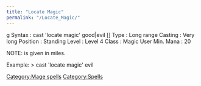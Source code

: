```yaml
---
title: "Locate Magic"
permalink: "/Locate_Magic/"
---
```


<nowiki>g Syntax : cast 'locate magic' good\|evil \[\] Type : Long range
Casting : Very long Position : Standing Level : Level 4 Class : Magic
User Min. Mana : 20

</pre>

NOTE: is given in miles.

Example: \> cast 'locate magic' evil

[Category:Mage spells](Category:Mage_spells "wikilink")
[Category:Spells](Category:Spells "wikilink")